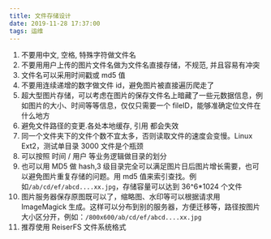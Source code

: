 ```yaml
---
title: 文件存储设计
date: 2019-11-28 17:37:00
tags: 运维
---
```


1. 不要用中文, 空格, 特殊字符做文件名
2. 不要用用户上传的图片文件名做为文件名直接存储，不规范, 并且容易有冲突
3. 文件名可以采用时间戳或 md5 值
4. 不要用连续递增的数字做文件 id，避免图片被直接遍历爬走了
5. 超大型图片存储，可以考虑在图片的保存文件名上暗藏了一些元数据信息，例如图片的大小、时间等等信息，仅仅只需要一个 fileID，能够准确定位文件在什么地方
6. 避免文件路径的变更.各处本地缓存, 引用 都会失效
7. 同一个文件夹下的文件个数不宜太多，否则读取文件的速度会变慢。Linux Ext2，测试单目录 3000 文件是个瓶颈
8. 可以按照 时间 / 用户 等业务逻辑做目录的划分
9. 也可以用 MD5 做 hash,3 级目录完全可以满足图片日后图片增长需要，也可以避免图片重复存储的问题。用 md5 值来索引查找。例如`/ab/cd/ef/abcd....xx.jpg`，存储容量可以达到 36^6\*1024 个文件
10. 图片服务器保存原图既可以了，缩略图、水印等可以根据请求用 ImageMagick 生成。这样可以分布到别的服务器，方便迁移等，路径按图片大小区分开，例如：`/800x600/ab/cd/ef/abcd....xx.jpg`
11. 推荐使用 ReiserFS 文件系统格式

